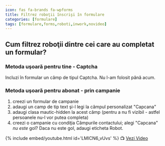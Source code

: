 ```yaml
---
icon: fas fa-brands fa-wpforms
title: Filtrez roboţii înscrişi în formulare
categories: [formulare]
tags: [formulare,forms,roboti,inwork,novideo]
---
```


## <i class='fas fa-brands fa-wpforms'></i> Cum filtrez roboţii dintre cei care au completat un formular?

### Metoda uşoară pentru tine - Captcha
Incluzi în formular un câmp de tipul Captcha. Nu l-am folosit până acum.

### Metoda uşoară pentru abonat - prin campanie

1. creezi un formular de campanie
1. adaugi un camp de tip text şi-l legi la câmpul personalizat "Capcana"
1. adaugi clasa mautic-hidden la acest câmp (pentru a nu fi vizibil - astfel persoanele nu-l vor putea completa)
1. creezi o campanie cu condiţia Câmpurile contactului; alegi "Capcana" *nu este* gol? Daca nu este gol, adaugi eticheta Robot.

[//]: # (Comming soon video)

{% include embed/youtube.html id='LMlCN6_vUvs' %}
📺 [Vezi Video](https://www.youtube.com/watch?v=LMlCN6_vUvs)

